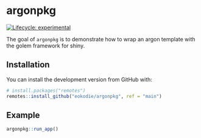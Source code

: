 
<!-- README.md is generated from README.Rmd. Please edit that file -->

# argonpkg

<div data-align="center">

<!-- hex -->

<!-- <img src="./man/figures/logo.png" height = "200px" /> -->

<!-- badges: start -->

<!-- Experimental -->

[![Lifecycle:
experimental](https://img.shields.io/badge/lifecycle-stable-green.svg)](https://www.tidyverse.org/lifecycle/#stable)

<!-- badges: end -->

<!-- links start -->

<!-- links end -->

</div>

The goal of `argonpkg` is to demonstrate how to wrap an argon template
with the golem framework for shiny.

## Installation

You can install the development version from GitHub with:

``` r
# install.packages("remotes")
remotes::install_github("eokodie/argonpkg", ref = "main")
```

## Example

``` r
argonpkg::run_app()
```
